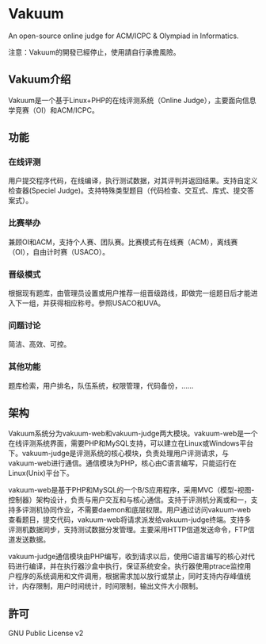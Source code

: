 # Vakuum
An open-source online judge for ACM/ICPC & Olympiad in Informatics.

注意：Vakuum的開發已經停止，使用請自行承擔風險。

## Vakuum介绍
Vakuum是一个基于Linux+PHP的在线评测系统（Online Judge），主要面向信息学竞赛（OI）和ACM/ICPC。

## 功能

### 在线评测
用户提交程序代码，在线编译，执行测试数据，对其评判并返回结果。支持自定义检查器(Speciel Judge)。支持特殊类型题目（代码检查、交互式、库式、提交答案式）。

### 比赛举办
兼顾OI和ACM，支持个人赛、团队赛。比赛模式有在线赛（ACM），离线赛（OI），自由计时赛（USACO）。

### 晋级模式
根据现有题库，由管理员设置或用户推荐一组晋级路线，即做完一组题目后才能进入下一组，并获得相应称号。參照USACO和UVA。

### 问题讨论
简洁、高效、可控。

### 其他功能
题库检索，用户排名，队伍系统，权限管理，代码备份，……

## 架构

Vakuum系统分为vakuum-web和vakuum-judge两大模块。vakuum-web是一个在线评测系统界面，需要PHP和MySQL支持，可以建立在Linux或Windows平台下。vakuum-judge是评测系统的核心模块，负责处理用户评测请求，与vakuum-web进行通信。通信模块为PHP，核心由C语言编写，只能运行在Linux(Unix)平台下。

vakuum-web是基于PHP和MySQL的一个B/S应用程序，采用MVC（模型-视图-控制器）架构设计，负责与用户交互和与核心通信。支持于评测机分离或和一，支持多评测机协同作业，不需要daemon和底层权限。用户通过访问vakuum-web查看题目，提交代码，vakuum-web将请求派发给vakuum-judge终端。支持多评测机数据同步，支持测试数据分发管理。主要采用HTTP信道发送命令，FTP信道发送数据。

vakuum-judge通信模块由PHP编写，收到请求以后，使用C语言编写的核心对代码进行编译，并在执行器沙盒中执行，保证系统安全。执行器使用ptrace监控用户程序的系统调用和文件调用，根据需求加以放行或禁止，同时支持内存峰值统计，内存限制，用户时间统计，时间限制，输出文件大小限制。

## 許可

GNU Public License v2
